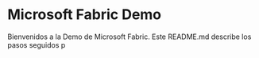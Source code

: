 # Microsoft Fabric Demo
Bienvenidos a la Demo de Microsoft Fabric. Este README.md describe los pasos seguidos p
